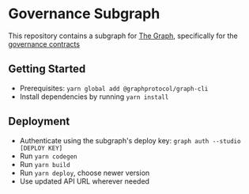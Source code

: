 # Governance Subgraph

This repository contains a subgraph for [The Graph](https://thegraph.com), specifically for the [governance contracts](https://github.com/valory-xyz/autonolas-governance)


## Getting Started

- Prerequisites: `yarn global add @graphprotocol/graph-cli`
- Install dependencies by running `yarn install`

## Deployment

- Authenticate using the subgraph's deploy key: `graph auth --studio [DEPLOY KEY]`
- Run `yarn codegen`
- Run `yarn build`
- Run `yarn deploy`, choose newer version
- Use updated API URL wherever needed